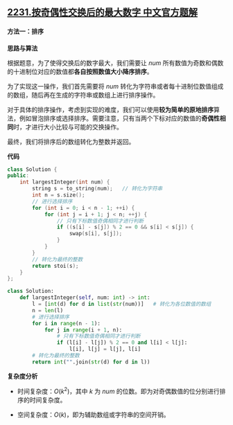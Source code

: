 ## [2231.按奇偶性交换后的最大数字 中文官方题解](https://leetcode.cn/problems/largest-number-after-digit-swaps-by-parity/solutions/100000/an-qi-ou-xing-jiao-huan-hou-de-zui-da-sh-29oa)
#### 方法一：排序

**思路与算法**

根据题意，为了使得交换后的数字最大，我们需要让 $\textit{num}$ 所有数值为奇数和偶数的十进制位对应的数值都**各自按照数值大小降序排序**。

为了实现这一操作，我们首先需要将 $\textit{num}$ 转化为字符串或者每十进制位数值组成的数组，随后再在生成的字符串或数组上进行排序操作。

对于具体的排序操作，考虑到实现的难度，我们可以使用**较为简单的原地排序**算法，例如冒泡排序或选择排序。需要注意，只有当两个下标对应的数值的**奇偶性相同**时，才进行大小比较与可能的交换操作。

最终，我们将排序后的数组转化为整数并返回。

**代码**

```C++ [sol1-C++]
class Solution {
public:
    int largestInteger(int num) {
        string s = to_string(num);   // 转化为字符串
        int n = s.size();
        // 进行选择排序
        for (int i = 0; i < n - 1; ++i) {
            for (int j = i + 1; j < n; ++j) {
                // 只有下标数值奇偶相同才进行判断
                if ((s[i] - s[j]) % 2 == 0 && s[i] < s[j]) {
                    swap(s[i], s[j]);
                }
            }
        }
        // 转化为最终的整数
        return stoi(s);
    }
};
```


```Python [sol1-Python3]
class Solution:
    def largestInteger(self, num: int) -> int:
        l = [int(d) for d in list(str(num))]   # 转化为各位数值的数组
        n = len(l)
        # 进行选择排序
        for i in range(n - 1):
            for j in range(i + 1, n):
                # 只有下标数值奇偶相同才进行判断
                if (l[i] - l[j]) % 2 == 0 and l[i] < l[j]:
                    l[i], l[j] = l[j], l[i]
        # 转化为最终的整数
        return int("".join(str(d) for d in l))
```
 

**复杂度分析**

- 时间复杂度：$O(k^2)$，其中 $k$ 为 $\textit{num}$ 的位数。即为对奇偶数值的位分别进行排序的时间复杂度。

- 空间复杂度：$O(k)$，即为辅助数组或字符串的空间开销。